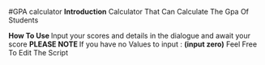 #GPA calculator
<b>Introduction</b> 
 Calculator That Can Calculate The Gpa Of Students  
 
<b> How To Use </b>
    Input your scores and details in the dialogue and await your score 
<b>PLEASE NOTE </b>
   If you have no Values to input : <b>(input zero)</b>
   Feel Free To Edit The Script 


  
